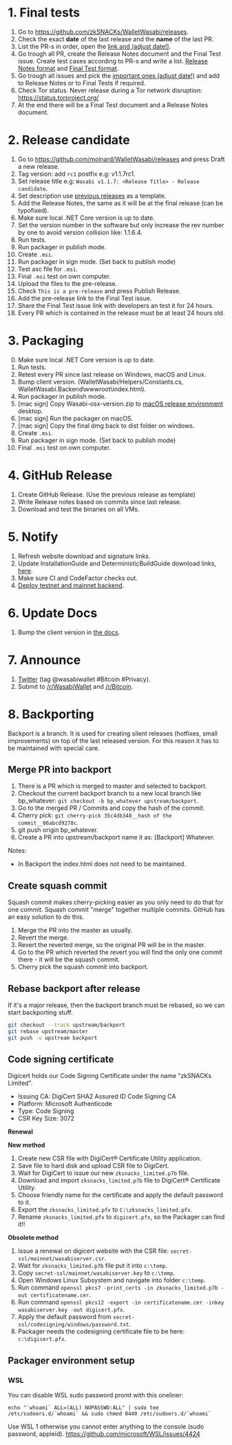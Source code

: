 # 1. Final tests

1. Go to https://github.com/zkSNACKs/WalletWasabi/releases.
2. Check the exact **date** of the last release and the **name** of the last PR.
3. List the PR-s in order, open the [link and (adjust date!)](https://github.com/zkSNACKs/WalletWasabi/pulls?q=is%3Apr+merged%3A%3E%3D2019-07-07+sort%3Aupdated-asc).
4. Go trough all PR, create the Release Notes document and the Final Test issue. Create test cases according to PR-s and write a list. [Release Notes format](https://github.com/zkSNACKs/WalletWasabi/releases/tag/v1.1.6) and [Final Test format](https://github.com/zkSNACKs/WalletWasabi/issues/2227).
5. Go trough all issues and pick the [important ones (adjust date!)](https://github.com/zkSNACKs/WalletWasabi/issues?utf8=%E2%9C%93&q=is%3Aissue+closed%3A%3E%3D2019-07-07+sort%3Aupdated-asc+) and add to Release Notes or to Final Tests if required.
6. Check Tor status. Never release during a Tor network disruption: https://status.torproject.org/
7. At the end there will be a Final Test document and a Release Notes document.

# 2. Release candidate

1. Go to https://github.com/molnard/WalletWasabi/releases and press Draft a new release.
2. Tag version: add `rc1` postfix e.g: v1.1.7rc1.
3. Set release title e.g: `Wasabi v1.1.7: <Release Title> - Release candidate`.
4. Set description use [previous releases](https://github.com/molnard/WalletWasabi/releases) as a template.
5. Add the Release Notes, the same as it will be at the final release (can be typofixed).
6. Make sure local .NET Core version is up to date.
7. Set the version number in the software but only increase the rev number by one to avoid version collision like: 1.1.6.4.
8. Run tests.
9. Run packager in publish mode.
10. Create `.msi`.
11. Run packager in sign mode. (Set back to publish mode)
12. Test asc file for `.msi`.
13. Final `.msi` test on own computer.
14. Upload the files to the pre-release.
15. Check `This is a pre-release` and press Publish Release.
16. Add the pre-release link to the Final Test issue.
17. Share the Final Test issue link with developers an test it for 24 hours.
18. Every PR which is contained in the release must be at least 24 hours old.

# 3. Packaging

0. Make sure local .NET Core version is up to date.
1. Run tests.
2. Retest every PR since last release on Windows, macOS and Linux.
3. Bump client version. (WalletWasabi/Helpers/Constants.cs, WalletWasabi.Backend\wwwroot\index.html).
4. Run packager in publish mode.
5. [mac sign] Copy Wasabi-osx-version.zip to [macOS release environment](https://github.com/zkSNACKs/WalletWasabi/blob/master/WalletWasabi.Documentation/Guides/MacOsSigning.md) desktop.
6. [mac sign] Run the packager on macOS.
7. [mac sign] Copy the final dmg back to dist folder on windows.
8. Create `.msi`.
9. Run packager in sign mode. (Set back to publish mode)
10. Final `.msi` test on own computer.

# 4. GitHub Release

1. Create GitHub Release. (Use the previous release as template)
2. Write Release notes based on commits since last release.
3. Download and test the binaries on all VMs.

# 5. Notify

1. Refresh website download and signature links.
2. Update InstallationGuide and DeterministicBuildGuide download links, [here](https://github.com/zkSNACKs/WasabiDoc/blob/master/docs/.vuepress/variables.js).
3. Make sure CI and CodeFactor checks out.
4. [Deploy testnet and mainnet backend](https://github.com/zkSNACKs/WalletWasabi/blob/master/WalletWasabi.Documentation/BackendDeployment.md#update).

# 6. Update Docs

1. Bump the client version in [the docs](https://github.com/zkSNACKs/WasabiDoc/blob/master/docs/.vuepress/variables.js).

# 7. Announce

1. [Twitter](https://twitter.com) (tag @wasabiwallet #Bitcoin #Privacy).
2. Submit to [/r/WasabiWallet](https://old.reddit.com/r/WasabiWallet/) and [/r/Bitcoin](https://old.reddit.com/r/Bitcoin/).

# 8. Backporting

Backport is a branch. It is used for creating silent releases (hotfixes, small improvements) on top of the last released version. For this reason it has to be maintained with special care.

## Merge PR into backport

1. There is a PR which is merged to master and selected to backport.
2. Checkout the current backport branch to a new local branch like bp_whatever: `git checkout -b bp_whatever upstream/backport`.
3. Go to the merged PR / Commits and copy the hash of the commit.
4. Cherry pick: `git cherry-pick 35c4db348__hash of the commit__06abcd9278c`.
5. git push origin bp_whatever.
6. Create a PR into upstream/backport name it as: [Backport] Whatever.

Notes:
- In Backport the index.html does not need to be maintained.

## Create squash commit
Squash commit makes cherry-picking easier as you only need to do that for one commit. Squash commit "merge" together multiple commits. GitHub has an easy solution to do this.

1. Merge the PR into the master as usually.
2. Revert the merge.
3. Revert the reverted merge, so the original PR will be in the master.
4. Go to the PR which reverted the revert you will find the only one commit there - it will be the squash commit.
5. Cherry pick the squash commit into backport.

## Rebase backport after release

If it's a major release, then the backport branch must be rebased, so we can start backporting stuff.

```sh
git checkout --track upstream/backport
git rebase upstream/master
git push -u upstream backport
```

## Code signing certificate

Digicert holds our Code Signing Certificate under the name "zkSNACKs Limited".
- Issuing CA: DigiCert SHA2 Assured ID Code Signing CA
- Platform: Microsoft Authenticode
- Type: Code Signing
- CSR Key Size: 3072

**Renewal**

**New method**

1. Create new CSR file with DigiCert® Certificate Utility application.
2. Save file to hard disk and upload CSR file to DigiCert.
3. Wait for DigiCert to issue our new `zksnacks_limited.p7b` file.
4. Download and import `zksnacks_limited.p7b` file to DigiCert® Certificate Utility.
5. Choose friendly name for the certificate and apply the default password to it.
6. Export the `zksnacks_limited.pfx` to `C:\zksnacks_limited.pfx`.
7. Rename `zksnacks_limited.pfx` to `digicert.pfx`, so the Packager can find it!!

**Obsolete method**

1. Issue a renewal on digicert website with the CSR file: `secret-ssl/mainnet/wasabiserver.csr`.
2. Wait for `zksnacks_limited.p7b` file put it into `c:\temp`.
3. Copy `secret-ssl/mainnet/wasabiserver.key` to `c:\temp`.
4. Open Windows Linux Subsystem and navigate into folder `c:\temp`.
5. Run command `openssl pkcs7 -print_certs -in zksnacks_limited.p7b -out certificatename.cer`.
6. Run command `openssl pkcs12 -export -in certificatename.cer -inkey wasabiserver.key -out digicert.pfx`.
7. Apply the default password from `secret-ssl/codesigning/windows/password.txt`.
8. Packager needs the codesigning certificate file to be here: `c:\digicert.pfx`.

## Packager environment setup

### WSL

You can disable WSL sudo password promt with this oneliner: 

```
echo "`whoami` ALL=(ALL) NOPASSWD:ALL" | sudo tee /etc/sudoers.d/`whoami` && sudo chmod 0440 /etc/sudoers.d/`whoami`
```

Use WSL 1 otherwise you cannot enter anything to the console (sudo password, appleid). https://github.com/microsoft/WSL/issues/4424


